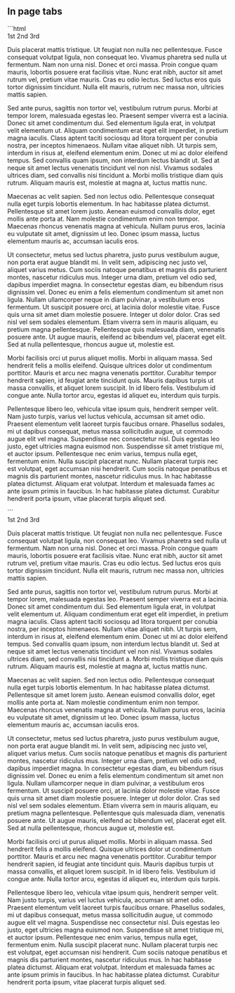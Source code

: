 <h2 id="inpage">In page tabs</h2>
```html
<div class="tabbed" data-tabbed>
  <nav>
    <a>1st</a>
    <a data-current>2nd</a>
    <a>3rd</a>
  </nav>
  <section class="tab">
    <p>
Duis placerat mattis tristique. Ut feugiat non nulla nec pellentesque. Fusce consequat volutpat ligula, non consequat leo. Vivamus pharetra sed nulla ut fermentum. Nam non urna nisl. Donec et orci massa. Proin congue quam mauris, lobortis posuere erat facilisis vitae. Nunc erat nibh, auctor sit amet rutrum vel, pretium vitae mauris. Cras eu odio lectus. Sed luctus eros quis tortor dignissim tincidunt. Nulla elit mauris, rutrum nec massa non, ultricies mattis sapien.
    </p>
    <p>
Sed ante purus, sagittis non tortor vel, vestibulum rutrum purus. Morbi at tempor lorem, malesuada egestas leo. Praesent semper viverra est a lacinia. Donec sit amet condimentum dui. Sed elementum ligula erat, in volutpat velit elementum ut. Aliquam condimentum erat eget elit imperdiet, in pretium magna iaculis. Class aptent taciti sociosqu ad litora torquent per conubia nostra, per inceptos himenaeos. Nullam vitae aliquet nibh. Ut turpis sem, interdum in risus at, eleifend elementum enim. Donec ut mi ac dolor eleifend tempus. Sed convallis quam ipsum, non interdum lectus blandit ut. Sed at neque sit amet lectus venenatis tincidunt vel non nisl. Vivamus sodales ultrices diam, sed convallis nisi tincidunt a. Morbi mollis tristique diam quis rutrum. Aliquam mauris est, molestie at magna at, luctus mattis nunc.
    </p>
    <p>
Maecenas ac velit sapien. Sed non lectus odio. Pellentesque consequat nulla eget turpis lobortis elementum. In hac habitasse platea dictumst. Pellentesque sit amet lorem justo. Aenean euismod convallis dolor, eget mollis ante porta at. Nam molestie condimentum enim non tempor. Maecenas rhoncus venenatis magna at vehicula. Nullam purus eros, lacinia eu vulputate sit amet, dignissim ut leo. Donec ipsum massa, luctus elementum mauris ac, accumsan iaculis eros.
    </p>
  </section>
  <section class="tab">
    <p>
Ut consectetur, metus sed luctus pharetra, justo purus vestibulum augue, non porta erat augue blandit mi. In velit sem, adipiscing nec justo vel, aliquet varius metus. Cum sociis natoque penatibus et magnis dis parturient montes, nascetur ridiculus mus. Integer urna diam, pretium vel odio sed, dapibus imperdiet magna. In consectetur egestas diam, eu bibendum risus dignissim vel. Donec eu enim a felis elementum condimentum sit amet non ligula. Nullam ullamcorper neque in diam pulvinar, a vestibulum eros fermentum. Ut suscipit posuere orci, at lacinia dolor molestie vitae. Fusce quis urna sit amet diam molestie posuere. Integer ut dolor dolor. Cras sed nisl vel sem sodales elementum. Etiam viverra sem in mauris aliquam, eu pretium magna pellentesque. Pellentesque quis malesuada diam, venenatis posuere ante. Ut augue mauris, eleifend ac bibendum vel, placerat eget elit. Sed at nulla pellentesque, rhoncus augue ut, molestie est.
    </p>
  </section>
  <section class="tab">
    <p>
Morbi facilisis orci ut purus aliquet mollis. Morbi in aliquam massa. Sed hendrerit felis a mollis eleifend. Quisque ultrices dolor ut condimentum porttitor. Mauris et arcu nec magna venenatis porttitor. Curabitur tempor hendrerit sapien, id feugiat ante tincidunt quis. Mauris dapibus turpis ut massa convallis, et aliquet lorem suscipit. In id libero felis. Vestibulum id congue ante. Nulla tortor arcu, egestas id aliquet eu, interdum quis turpis.
    </p>
    <p>
Pellentesque libero leo, vehicula vitae ipsum quis, hendrerit semper velit. Nam justo turpis, varius vel luctus vehicula, accumsan sit amet odio. Praesent elementum velit laoreet turpis faucibus ornare. Phasellus sodales, mi ut dapibus consequat, metus massa sollicitudin augue, ut commodo augue elit vel magna. Suspendisse nec consectetur nisl. Duis egestas leo justo, eget ultricies magna euismod non. Suspendisse sit amet tristique mi, et auctor ipsum. Pellentesque nec enim varius, tempus nulla eget, fermentum enim. Nulla suscipit placerat nunc. Nullam placerat turpis nec est volutpat, eget accumsan nisi hendrerit. Cum sociis natoque penatibus et magnis dis parturient montes, nascetur ridiculus mus. In hac habitasse platea dictumst. Aliquam erat volutpat. Interdum et malesuada fames ac ante ipsum primis in faucibus. In hac habitasse platea dictumst. Curabitur hendrerit porta ipsum, vitae placerat turpis aliquet sed.
    </p>
  </section>
</div>
```
<div class="tabbed" data-tabbed>
  <nav>
    <a>1st</a>
    <a data-current>2nd</a>
    <a>3rd</a>
  </nav>
  <section class="tab">
    <p>
Duis placerat mattis tristique. Ut feugiat non nulla nec pellentesque. Fusce consequat volutpat ligula, non consequat leo. Vivamus pharetra sed nulla ut fermentum. Nam non urna nisl. Donec et orci massa. Proin congue quam mauris, lobortis posuere erat facilisis vitae. Nunc erat nibh, auctor sit amet rutrum vel, pretium vitae mauris. Cras eu odio lectus. Sed luctus eros quis tortor dignissim tincidunt. Nulla elit mauris, rutrum nec massa non, ultricies mattis sapien.
    </p>
    <p>
Sed ante purus, sagittis non tortor vel, vestibulum rutrum purus. Morbi at tempor lorem, malesuada egestas leo. Praesent semper viverra est a lacinia. Donec sit amet condimentum dui. Sed elementum ligula erat, in volutpat velit elementum ut. Aliquam condimentum erat eget elit imperdiet, in pretium magna iaculis. Class aptent taciti sociosqu ad litora torquent per conubia nostra, per inceptos himenaeos. Nullam vitae aliquet nibh. Ut turpis sem, interdum in risus at, eleifend elementum enim. Donec ut mi ac dolor eleifend tempus. Sed convallis quam ipsum, non interdum lectus blandit ut. Sed at neque sit amet lectus venenatis tincidunt vel non nisl. Vivamus sodales ultrices diam, sed convallis nisi tincidunt a. Morbi mollis tristique diam quis rutrum. Aliquam mauris est, molestie at magna at, luctus mattis nunc.
    </p>
    <p>
Maecenas ac velit sapien. Sed non lectus odio. Pellentesque consequat nulla eget turpis lobortis elementum. In hac habitasse platea dictumst. Pellentesque sit amet lorem justo. Aenean euismod convallis dolor, eget mollis ante porta at. Nam molestie condimentum enim non tempor. Maecenas rhoncus venenatis magna at vehicula. Nullam purus eros, lacinia eu vulputate sit amet, dignissim ut leo. Donec ipsum massa, luctus elementum mauris ac, accumsan iaculis eros.
    </p>
  </section>
  <section class="tab">
    <p>
Ut consectetur, metus sed luctus pharetra, justo purus vestibulum augue, non porta erat augue blandit mi. In velit sem, adipiscing nec justo vel, aliquet varius metus. Cum sociis natoque penatibus et magnis dis parturient montes, nascetur ridiculus mus. Integer urna diam, pretium vel odio sed, dapibus imperdiet magna. In consectetur egestas diam, eu bibendum risus dignissim vel. Donec eu enim a felis elementum condimentum sit amet non ligula. Nullam ullamcorper neque in diam pulvinar, a vestibulum eros fermentum. Ut suscipit posuere orci, at lacinia dolor molestie vitae. Fusce quis urna sit amet diam molestie posuere. Integer ut dolor dolor. Cras sed nisl vel sem sodales elementum. Etiam viverra sem in mauris aliquam, eu pretium magna pellentesque. Pellentesque quis malesuada diam, venenatis posuere ante. Ut augue mauris, eleifend ac bibendum vel, placerat eget elit. Sed at nulla pellentesque, rhoncus augue ut, molestie est.
    </p>
  </section>
  <section class="tab">
    <p>
Morbi facilisis orci ut purus aliquet mollis. Morbi in aliquam massa. Sed hendrerit felis a mollis eleifend. Quisque ultrices dolor ut condimentum porttitor. Mauris et arcu nec magna venenatis porttitor. Curabitur tempor hendrerit sapien, id feugiat ante tincidunt quis. Mauris dapibus turpis ut massa convallis, et aliquet lorem suscipit. In id libero felis. Vestibulum id congue ante. Nulla tortor arcu, egestas id aliquet eu, interdum quis turpis.
    </p>
    <p>
Pellentesque libero leo, vehicula vitae ipsum quis, hendrerit semper velit. Nam justo turpis, varius vel luctus vehicula, accumsan sit amet odio. Praesent elementum velit laoreet turpis faucibus ornare. Phasellus sodales, mi ut dapibus consequat, metus massa sollicitudin augue, ut commodo augue elit vel magna. Suspendisse nec consectetur nisl. Duis egestas leo justo, eget ultricies magna euismod non. Suspendisse sit amet tristique mi, et auctor ipsum. Pellentesque nec enim varius, tempus nulla eget, fermentum enim. Nulla suscipit placerat nunc. Nullam placerat turpis nec est volutpat, eget accumsan nisi hendrerit. Cum sociis natoque penatibus et magnis dis parturient montes, nascetur ridiculus mus. In hac habitasse platea dictumst. Aliquam erat volutpat. Interdum et malesuada fames ac ante ipsum primis in faucibus. In hac habitasse platea dictumst. Curabitur hendrerit porta ipsum, vitae placerat turpis aliquet sed.
    </p>
  </section>
</div>
